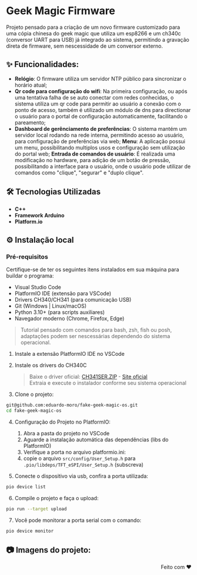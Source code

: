 # Geek Magic Firmware

Projeto pensado para a criação de um novo firmware customizado para uma cópia chinesa do geek magic que utiliza um esp8266 e um ch340c (conversor UART para USB) já integrado ao sistema, permitindo a gravação direta de firmware, sem nescessidade de um conversor externo.

## ✨ Funcionalidades: 

- **Relógio**: O firmware utiliza um servidor NTP público para sincronizar o horário atual;
- **Qr code para configuração do wifi**: Na primeira configuração, ou após uma tentativa falha de se auto conectar com redes conhecidas, o sistema utiliza um qr code para permitir ao usuário a conexão com o ponto de acesso, também é utilizado um módulo de dns para directionar o usuário para o portal de configuração automaticamente, facilitando o pareamento;
- **Dashboard de gerênciamento de preferências**: O sistema mantém um servidor local rodando na rede interna, permitindo acesso ao usuário, para configuração de preferências via web;
**Menu**: A aplicação possui um menu, possibilitando multiplos usos e configuração sem utilização do portal web;
**Entrada de comandos de usuário**: É realizada uma modificação no hardware, para adição de um botão de pressão, possibilitando a interface para o usuário, onde o usuário pode utilizar de comandos como "clique", "segurar" e "duplo clique".

## 🛠 Tecnologias Utilizadas

- **C++**
- **Framework Arduino** 
- **Platform.io**

## ⚙️ Instalação local
### Pré-requisitos
Certifique-se de ter os seguintes itens instalados em sua máquina para buildar o programa:

- Visual Studio Code
- PlatformIO IDE (extensão para VSCode)
- Drivers CH340/CH341 (para comunicação USB)
- Git (Windows | Linux/macOS)
- Python 3.10+ (para scripts auxiliares)
- Navegador moderno (Chrome, Firefox, Edge)
> Tutorial pensado com comandos para bash, zsh, fish ou posh, adaptações podem ser nescessárias dependendo do sistema operacional.

1. Instale a extensão PlatformIO IDE no VSCode

2. Instale os drivers do CH340C

    > Baixe o driver oficial: [CH341SER.ZIP](https://www.wch.cn/download/file?id=5) - [Site oficial](https://www.wch.cn/downloads/CH341SER_ZIP.html)\
    > Extraia e execute o instalador conforme seu sistema operacional

3. Clone o projeto: 
```bash
git@github.com:eduardo-moro/fake-geek-magic-os.git
cd fake-geek-magic-os
```

4. Configuração do Projeto no PlatformIO:
    1. Abra a pasta do projeto no VSCode
    2. Aguarde a instalação automática das dependências (libs do PlatformIO)
    3. Verifique a porta no arquivo platformio.ini:
    4. copie o arquivo `src/config/User_Setup.h` para `.pio/libdeps/TFT_eSPI/User_Setup.h` (subscreva)

5. Conecte o dispositivo via usb, confira a porta utilizada:
```bash
pio device list
```

6. Compile o projeto e faça o upload:
```bash
pio run --target upload
```
7. Você pode monitorar a porta serial com o comando:
```bash
pio device monitor
```

## 📷 Imagens do projeto:

<div align="right">
    <span>Feito com ❤️</span>
</div>
